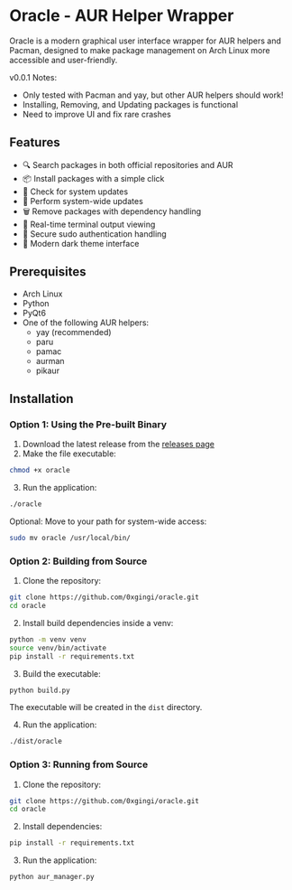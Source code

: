 # Oracle - AUR Helper Wrapper

Oracle is a modern graphical user interface wrapper for AUR helpers and Pacman, designed to make package management on Arch Linux more accessible and user-friendly.

v0.0.1 Notes:
  - Only tested with Pacman and yay, but other AUR helpers should work! 
  - Installing, Removing, and Updating packages is functional
  - Need to improve UI and fix rare crashes

## Features

- 🔍 Search packages in both official repositories and AUR
- 📦 Install packages with a simple click
- 🔄 Check for system updates
- 🚀 Perform system-wide updates
- 🗑️ Remove packages with dependency handling
- 📝 Real-time terminal output viewing
- 🔐 Secure sudo authentication handling
- 🎨 Modern dark theme interface

## Prerequisites

- Arch Linux
- Python
- PyQt6
- One of the following AUR helpers:
  - yay (recommended)
  - paru
  - pamac
  - aurman
  - pikaur

## Installation

### Option 1: Using the Pre-built Binary

1. Download the latest release from the [releases page](https://github.com/0xgingi/oracle/releases)
2. Make the file executable:
```bash
chmod +x oracle
```
3. Run the application:
```bash
./oracle
```

Optional: Move to your path for system-wide access:
```bash
sudo mv oracle /usr/local/bin/
```

### Option 2: Building from Source

1. Clone the repository:
```bash
git clone https://github.com/0xgingi/oracle.git
cd oracle
```

2. Install build dependencies inside a venv:
```bash
python -m venv venv
source venv/bin/activate
pip install -r requirements.txt
```

3. Build the executable:
```bash
python build.py
```

The executable will be created in the `dist` directory.

4. Run the application:
```bash
./dist/oracle
```

### Option 3: Running from Source

1. Clone the repository:
```bash
git clone https://github.com/0xgingi/oracle.git
cd oracle
```

2. Install dependencies:
```bash
pip install -r requirements.txt
```

3. Run the application:
```bash
python aur_manager.py
```
